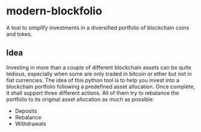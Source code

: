 # modern-blockfolio

A tool to simplify investments in a diversified portfolio of blockchain coins and tokes.

## Idea

Investing in more than a couple of different blockchain assets can be quite tedious, especially when some are only traded in bitcoin or ether but not in fiat currencies. The idea of this python tool is to help you invest into a blockchain portfolio following a predefined asset allocation. Once complete, it shall support three different actions. All of them try to rebalance the portfolio to its original asset allocation as much as possible:

* Deposits
* Rebalance
* Withdrawals
